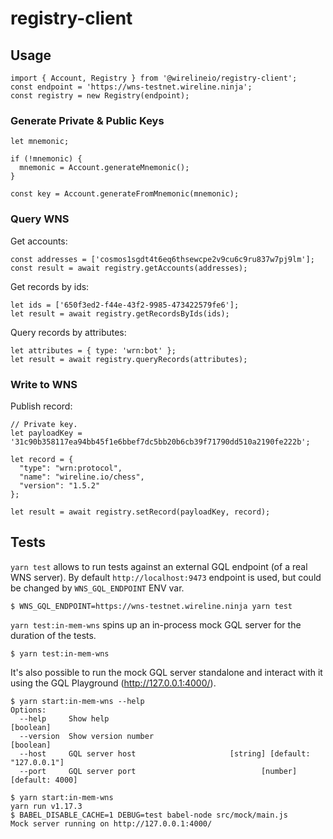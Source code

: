 # registry-client

## Usage

```
import { Account, Registry } from '@wirelineio/registry-client';
const endpoint = 'https://wns-testnet.wireline.ninja';
const registry = new Registry(endpoint);
```

### Generate Private & Public Keys

```
let mnemonic;

if (!mnemonic) {
  mnemonic = Account.generateMnemonic();
}

const key = Account.generateFromMnemonic(mnemonic);
```

### Query WNS

Get accounts:

```
const addresses = ['cosmos1sgdt4t6eq6thsewcpe2v9cu6c9ru837w7pj9lm'];
const result = await registry.getAccounts(addresses);
```

Get records by ids:

```
let ids = ['650f3ed2-f44e-43f2-9985-473422579fe6'];
let result = await registry.getRecordsByIds(ids);
```

Query records by attributes:

```
let attributes = { type: 'wrn:bot' };
let result = await registry.queryRecords(attributes);
```

### Write to WNS

Publish record:

```
// Private key.
let payloadKey = '31c90b358117ea94bb45f1e6bbef7dc5bb20b6cb39f71790dd510a2190fe222b';

let record = {
  "type": "wrn:protocol",
  "name": "wireline.io/chess",
  "version": "1.5.2"
};

let result = await registry.setRecord(payloadKey, record);
```


## Tests

`yarn test` allows to run tests against an external GQL endpoint (of a real WNS server). By default `http://localhost:9473` endpoint is used, but could be changed by `WNS_GQL_ENDPOINT` ENV var.

```
$ WNS_GQL_ENDPOINT=https://wns-testnet.wireline.ninja yarn test
```

`yarn test:in-mem-wns` spins up an in-process mock GQL server for the duration of the tests.

```
$ yarn test:in-mem-wns
```

It's also possible to run the mock GQL server standalone and interact with it using the GQL Playground (http://127.0.0.1:4000/).

```
$ yarn start:in-mem-wns --help
Options:
  --help     Show help                                                 [boolean]
  --version  Show version number                                       [boolean]
  --host     GQL server host                     [string] [default: "127.0.0.1"]
  --port     GQL server port                            [number] [default: 4000]

$ yarn start:in-mem-wns
yarn run v1.17.3
$ BABEL_DISABLE_CACHE=1 DEBUG=test babel-node src/mock/main.js
Mock server running on http://127.0.0.1:4000/
```
